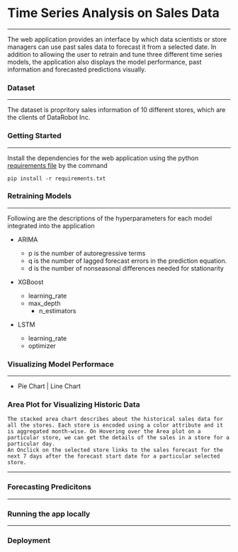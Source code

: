 # Time Series Analysis on Sales Data

---
The web application provides an interface by which data scientists or store managers can use past sales data to forecast it from a selected date. In addition to allowing the user to retrain and tune three different time series models, the application also displays the model performance, past information and forecasted predictions visually.


### Dataset
---
The dataset is propritory sales information of 10 different stores, which are the clients of DataRobot Inc.


### Getting Started
---
Install the dependencies for the web application using the python [requirements file](https://github.com/srjit/sales-time-series-analysis/blob/master/src/app/requirements.txt) by the command

```
pip install -r requirements.txt
```

### Retraining Models
---

Following are the descriptions of the hyperparameters for each model integrated into the application

- ARIMA

	* p is the number of autoregressive terms
	* q is the number of lagged forecast errors in the prediction equation.
	* d is the number of nonseasonal differences needed for stationarity
	
- XGBoost

	* learning_rate
	* max_depth
    	* n_estimators
  
- LSTM

	* learning_rate
	* optimizer

### Visualizing Model Performace
---

- Pie Chart | Line Chart
 
### Area Plot for Visualizing Historic Data
	The stacked area chart describes about the historical sales data for all the stores. Each store is encoded using a color attribute and it is aggregated month-wise. On Hovering over the Area plot on a particular store, we can get the details of the sales in a store for a particular day.
	An Onclick on the selected store links to the sales forecast for the next 7 days after the forecast start date for a particular selected store.
---
 
### Forecasting Predicitons
---
	
 
### Running the app locally
---
 

### Deployment
